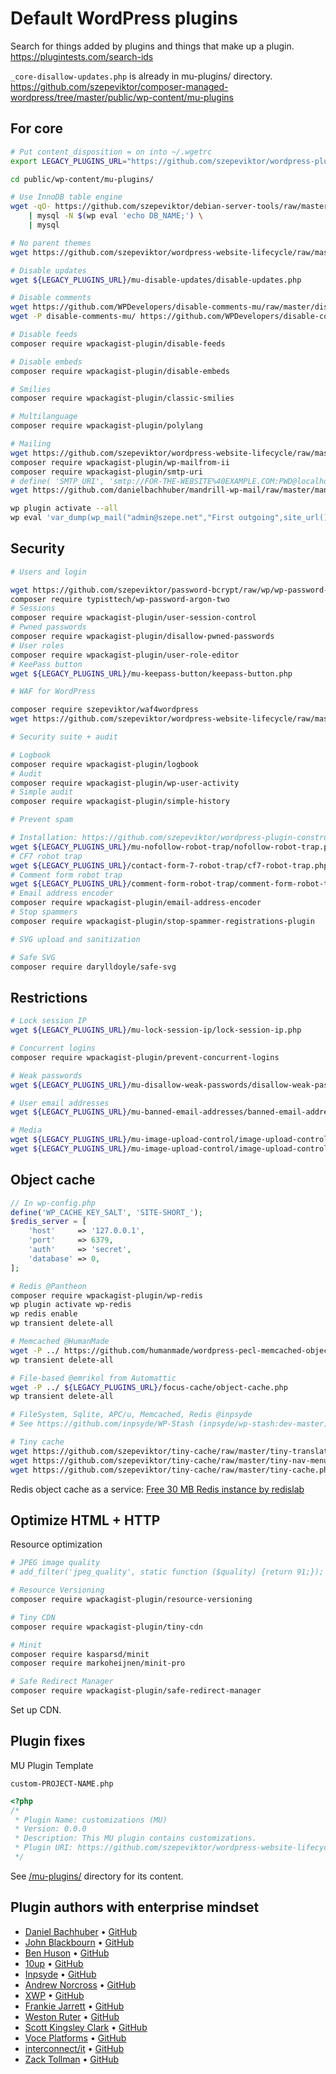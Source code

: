 # Default WordPress plugins

Search for things added by plugins and things that make up a plugin.
https://plugintests.com/search-ids

`_core-disallow-updates.php` is already in mu-plugins/ directory.
https://github.com/szepeviktor/composer-managed-wordpress/tree/master/public/wp-content/mu-plugins

## For core

<!-- markdownlint-disable MD013 -->
```bash
# Put content_disposition = on into ~/.wgetrc
export LEGACY_PLUGINS_URL="https://github.com/szepeviktor/wordpress-plugin-construction/raw/master"

cd public/wp-content/mu-plugins/

# Use InnoDB table engine
wget -qO- https://github.com/szepeviktor/debian-server-tools/raw/master/mysql/alter-table.sql \
    | mysql -N $(wp eval 'echo DB_NAME;') \
    | mysql

# No parent themes
wget https://github.com/szepeviktor/wordpress-website-lifecycle/raw/master/mu-plugins/_core-child-themes.php

# Disable updates
wget ${LEGACY_PLUGINS_URL}/mu-disable-updates/disable-updates.php

# Disable comments
wget https://github.com/WPDevelopers/disable-comments-mu/raw/master/disable-comments-mu.php
wget -P disable-comments-mu/ https://github.com/WPDevelopers/disable-comments-mu/raw/master/disable-comments-mu/comments-template.php

# Disable feeds
composer require wpackagist-plugin/disable-feeds

# Disable embeds
composer require wpackagist-plugin/disable-embeds

# Smilies
composer require wpackagist-plugin/classic-smilies

# Multilanguage
composer require wpackagist-plugin/polylang

# Mailing
wget https://github.com/szepeviktor/wordpress-website-lifecycle/raw/master/mu-plugins/_core-mail.php
composer require wpackagist-plugin/wp-mailfrom-ii
composer require wpackagist-plugin/smtp-uri
# define( 'SMTP_URI', 'smtp://FOR-THE-WEBSITE%40EXAMPLE.COM:PWD@localhost' );
wget https://github.com/danielbachhuber/mandrill-wp-mail/raw/master/mandrill-wp-mail.php

wp plugin activate --all
wp eval 'var_dump(wp_mail("admin@szepe.net","First outgoing",site_url()));'
```

## Security

```bash
# Users and login

wget https://github.com/szepeviktor/password-bcrypt/raw/wp/wp-password-bcrypt.php
composer require typisttech/wp-password-argon-two
# Sessions
composer require wpackagist-plugin/user-session-control
# Pwned passwords
composer require wpackagist-plugin/disallow-pwned-passwords
# User roles
composer require wpackagist-plugin/user-role-editor
# KeePass button
wget ${LEGACY_PLUGINS_URL}/mu-keepass-button/keepass-button.php

# WAF for WordPress

composer require szepeviktor/waf4wordpress
wget https://github.com/szepeviktor/wordpress-website-lifecycle/raw/master/mu-plugins/waf4wordpress.php

# Security suite + audit

# Logbook
composer require wpackagist-plugin/logbook
# Audit
composer require wpackagist-plugin/wp-user-activity
# Simple audit
composer require wpackagist-plugin/simple-history

# Prevent spam

# Installation: https://github.com/szepeviktor/wordpress-plugin-construction/tree/master/mu-nofollow-robot-trap
wget ${LEGACY_PLUGINS_URL}/mu-nofollow-robot-trap/nofollow-robot-trap.php
# CF7 robot trap
wget ${LEGACY_PLUGINS_URL}/contact-form-7-robot-trap/cf7-robot-trap.php
# Comment form robot trap
wget ${LEGACY_PLUGINS_URL}/comment-form-robot-trap/comment-form-robot-trap.php
# Email address encoder
composer require wpackagist-plugin/email-address-encoder
# Stop spammers
composer require wpackagist-plugin/stop-spammer-registrations-plugin

# SVG upload and sanitization

# Safe SVG
composer require darylldoyle/safe-svg
```

## Restrictions

```bash
# Lock session IP
wget ${LEGACY_PLUGINS_URL}/mu-lock-session-ip/lock-session-ip.php

# Concurrent logins
composer require wpackagist-plugin/prevent-concurrent-logins

# Weak passwords
wget ${LEGACY_PLUGINS_URL}/mu-disallow-weak-passwords/disallow-weak-passwords.php

# User email addresses
wget ${LEGACY_PLUGINS_URL}/mu-banned-email-addresses/banned-email-addresses.php

# Media
wget ${LEGACY_PLUGINS_URL}/mu-image-upload-control/image-upload-control.php
wget ${LEGACY_PLUGINS_URL}/mu-image-upload-control/image-upload-control-hu.php
```

## Object cache

```php
// In wp-config.php
define('WP_CACHE_KEY_SALT', 'SITE-SHORT_');
$redis_server = [
    'host'     => '127.0.0.1',
    'port'     => 6379,
    'auth'     => 'secret',
    'database' => 0,
];
```

```bash
# Redis @Pantheon
composer require wpackagist-plugin/wp-redis
wp plugin activate wp-redis
wp redis enable
wp transient delete-all

# Memcached @HumanMade
wget -P ../ https://github.com/humanmade/wordpress-pecl-memcached-object-cache/raw/master/object-cache.php
wp transient delete-all

# File-based @emrikol from Automattic
wget -P ../ ${LEGACY_PLUGINS_URL}/focus-cache/object-cache.php
wp transient delete-all

# FileSystem, Sqlite, APC/u, Memcached, Redis @inpsyde
# See https://github.com/inpsyde/WP-Stash (inpsyde/wp-stash:dev-master) and https://www.stashphp.com/Drivers.html

# Tiny cache
wget https://github.com/szepeviktor/tiny-cache/raw/master/tiny-translation-cache.php
wget https://github.com/szepeviktor/tiny-cache/raw/master/tiny-nav-menu-cache.php
wget https://github.com/szepeviktor/tiny-cache/raw/master/tiny-cache.php
```

Redis object cache as a service:
[Free 30 MB Redis instance by redislab](https://redis.com/redis-enterprise-cloud/overview/)

## Optimize HTML + HTTP

Resource optimization

```bash
# JPEG image quality
# add_filter('jpeg_quality', static function ($quality) {return 91;});

# Resource Versioning
composer require wpackagist-plugin/resource-versioning

# Tiny CDN
composer require wpackagist-plugin/tiny-cdn

# Minit
composer require kasparsd/minit
composer require markoheijnen/minit-pro

# Safe Redirect Manager
composer require wpackagist-plugin/safe-redirect-manager
```

Set up CDN.

## Plugin fixes

MU Plugin Template

`custom-PROJECT-NAME.php`

```php
<?php
/*
 * Plugin Name: customizations (MU)
 * Version: 0.0.0
 * Description: This MU plugin contains customizations.
 * Plugin URI: https://github.com/szepeviktor/wordpress-website-lifecycle/blob/master/Plugins.md
 */
```

See [/mu-plugins/](/mu-plugins/) directory for its content.

## Plugin authors with enterprise mindset

-   [Daniel Bachhuber](https://profiles.wordpress.org/danielbachhuber/#content-plugins)
    &bull; [GitHub](https://github.com/danielbachhuber?tab=repositories&type=source)
-   [John Blackbourn](https://profiles.wordpress.org/johnbillion#content-plugins)
    &bull; [GitHub](https://github.com/johnbillion?tab=repositories&type=source)
-   [Ben Huson](https://profiles.wordpress.org/husobj/#content-plugins)
    &bull; [GitHub](https://github.com/benhuson?utf8=✓&tab=repositories&q=&type=source)
-   [10up](https://profiles.wordpress.org/10up#content-plugins)
    &bull; [GitHub](https://github.com/10up?utf8=%E2%9C%93&q=&type=source)
-   [Inpsyde](https://profiles.wordpress.org/inpsyde#content-plugins)
    &bull; [GitHub](https://github.com/inpsyde?utf8=%E2%9C%93&q=&type=source)
-   [Andrew Norcross](https://profiles.wordpress.org/norcross#content-plugins)
    &bull; [GitHub](https://github.com/norcross?utf8=%E2%9C%93&tab=repositories&q=&type=source)
-   [XWP](https://profiles.wordpress.org/xwp#content-plugins)
    &bull; [GitHub](https://github.com/xwp?utf8=✓&q=&type=source&)
-   [Frankie Jarrett](https://profiles.wordpress.org/fjarrett#content-plugins)
    &bull; [GitHub](https://github.com/fjarrett?utf8=%E2%9C%93&tab=repositories&q=&type=source)
-   [Weston Ruter](https://profiles.wordpress.org/westonruter#content-plugins)
    &bull; [GitHub](https://github.com/westonruter?utf8=✓&tab=repositories&q=&type=source)
-   [Scott Kingsley Clark](https://profiles.wordpress.org/sc0ttkclark#content-plugins)
    &bull; [GitHub](https://github.com/sc0ttkclark?utf8=✓&tab=repositories&q=&type=source)
-   [Voce Platforms](https://profiles.wordpress.org/voceplatforms#content-plugins)
    &bull; [GitHub](https://github.com/voceconnect?utf8=✓&q=&type=source)
-   [interconnect/it](https://profiles.wordpress.org/interconnectit#content-plugins)
    &bull; [GitHub](https://github.com/interconnectit?utf8=✓&q=&type=source)
-   [Zack Tollman](https://profiles.wordpress.org/tollmanz#content-plugins)
    &bull; [GitHub](https://github.com/tollmanz?utf8=✓&tab=repositories&q=&type=source)
